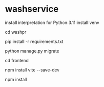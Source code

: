 # washservice

install interpretation for Python 3.11
install venv

cd washpr

pip install -r requirements.txt

python manage.py migrate

cd frontend

npm install vite --save-dev

npm install
